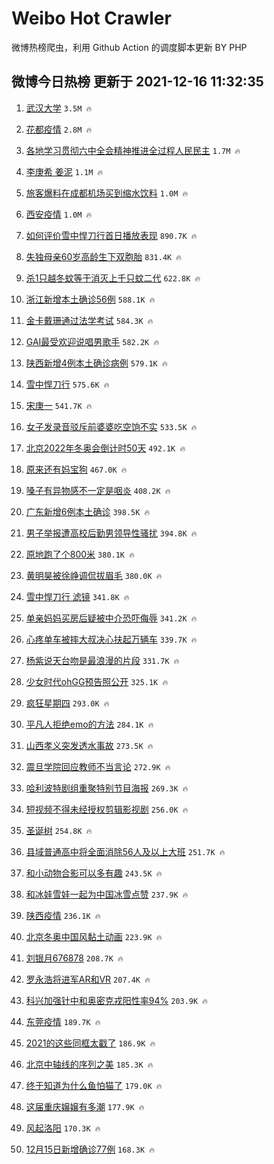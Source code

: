 # Weibo Hot Crawler 



微博热榜爬虫，利用 Github Action 的调度脚本更新 BY PHP 


## 微博今日热榜 更新于 2021-12-16 11:32:35 
1. [武汉大学](https://s.weibo.com/weibo?q=%23%E6%AD%A6%E6%B1%89%E5%A4%A7%E5%AD%A6%23&Refer=top) `3.5M 🔥` 

1. [花都疫情](https://s.weibo.com/weibo?q=%23%E8%8A%B1%E9%83%BD%E7%96%AB%E6%83%85%23&Refer=top) `2.8M 🔥` 

1. [各地学习贯彻六中全会精神推进全过程人民民主](https://s.weibo.com/weibo?q=%23%E5%90%84%E5%9C%B0%E5%AD%A6%E4%B9%A0%E8%B4%AF%E5%BD%BB%E5%85%AD%E4%B8%AD%E5%85%A8%E4%BC%9A%E7%B2%BE%E7%A5%9E%E6%8E%A8%E8%BF%9B%E5%85%A8%E8%BF%87%E7%A8%8B%E4%BA%BA%E6%B0%91%E6%B0%91%E4%B8%BB%23&Refer=top) `1.7M 🔥` 

1. [李庚希 姜泥](https://s.weibo.com/weibo?q=%E6%9D%8E%E5%BA%9A%E5%B8%8C%20%E5%A7%9C%E6%B3%A5&Refer=top) `1.1M 🔥` 

1. [旅客爆料在成都机场买到缩水饮料](https://s.weibo.com/weibo?q=%23%E6%97%85%E5%AE%A2%E7%88%86%E6%96%99%E5%9C%A8%E6%88%90%E9%83%BD%E6%9C%BA%E5%9C%BA%E4%B9%B0%E5%88%B0%E7%BC%A9%E6%B0%B4%E9%A5%AE%E6%96%99%23&Refer=top) `1.0M 🔥` 

1. [西安疫情](https://s.weibo.com/weibo?q=%E8%A5%BF%E5%AE%89%E7%96%AB%E6%83%85&Refer=top) `1.0M 🔥` 

1. [如何评价雪中悍刀行首日播放表现](https://s.weibo.com/weibo?q=%23%E5%A6%82%E4%BD%95%E8%AF%84%E4%BB%B7%E9%9B%AA%E4%B8%AD%E6%82%8D%E5%88%80%E8%A1%8C%E9%A6%96%E6%97%A5%E6%92%AD%E6%94%BE%E8%A1%A8%E7%8E%B0%23&Refer=top) `890.7K 🔥` 

1. [失独母亲60岁高龄生下双胞胎](https://s.weibo.com/weibo?q=%23%E5%A4%B1%E7%8B%AC%E6%AF%8D%E4%BA%B260%E5%B2%81%E9%AB%98%E9%BE%84%E7%94%9F%E4%B8%8B%E5%8F%8C%E8%83%9E%E8%83%8E%23&Refer=top) `831.4K 🔥` 

1. [杀1只越冬蚊等于消灭上千只蚊二代](https://s.weibo.com/weibo?q=%23%E6%9D%801%E5%8F%AA%E8%B6%8A%E5%86%AC%E8%9A%8A%E7%AD%89%E4%BA%8E%E6%B6%88%E7%81%AD%E4%B8%8A%E5%8D%83%E5%8F%AA%E8%9A%8A%E4%BA%8C%E4%BB%A3%23&Refer=top) `622.8K 🔥` 

1. [浙江新增本土确诊56例](https://s.weibo.com/weibo?q=%23%E6%B5%99%E6%B1%9F%E6%96%B0%E5%A2%9E%E6%9C%AC%E5%9C%9F%E7%A1%AE%E8%AF%8A56%E4%BE%8B%23&Refer=top) `588.1K 🔥` 

1. [金卡戴珊通过法学考试](https://s.weibo.com/weibo?q=%23%E9%87%91%E5%8D%A1%E6%88%B4%E7%8F%8A%E9%80%9A%E8%BF%87%E6%B3%95%E5%AD%A6%E8%80%83%E8%AF%95%23&Refer=top) `584.3K 🔥` 

1. [GAI最受欢迎说唱男歌手](https://s.weibo.com/weibo?q=%23GAI%E6%9C%80%E5%8F%97%E6%AC%A2%E8%BF%8E%E8%AF%B4%E5%94%B1%E7%94%B7%E6%AD%8C%E6%89%8B%23&Refer=top) `582.2K 🔥` 

1. [陕西新增4例本土确诊病例](https://s.weibo.com/weibo?q=%23%E9%99%95%E8%A5%BF%E6%96%B0%E5%A2%9E4%E4%BE%8B%E6%9C%AC%E5%9C%9F%E7%A1%AE%E8%AF%8A%E7%97%85%E4%BE%8B%23&Refer=top) `579.1K 🔥` 

1. [雪中悍刀行](https://s.weibo.com/weibo?q=%E9%9B%AA%E4%B8%AD%E6%82%8D%E5%88%80%E8%A1%8C&Refer=top) `575.6K 🔥` 

1. [宋庚一](https://s.weibo.com/weibo?q=%E5%AE%8B%E5%BA%9A%E4%B8%80&Refer=top) `541.7K 🔥` 

1. [女子发录音驳斥前婆婆吃空饷不实](https://s.weibo.com/weibo?q=%23%E5%A5%B3%E5%AD%90%E5%8F%91%E5%BD%95%E9%9F%B3%E9%A9%B3%E6%96%A5%E5%89%8D%E5%A9%86%E5%A9%86%E5%90%83%E7%A9%BA%E9%A5%B7%E4%B8%8D%E5%AE%9E%23&Refer=top) `533.5K 🔥` 

1. [北京2022年冬奥会倒计时50天](https://s.weibo.com/weibo?q=%23%E5%8C%97%E4%BA%AC2022%E5%B9%B4%E5%86%AC%E5%A5%A5%E4%BC%9A%E5%80%92%E8%AE%A1%E6%97%B650%E5%A4%A9%23&Refer=top) `492.1K 🔥` 

1. [原来还有妈宝狗](https://s.weibo.com/weibo?q=%23%E5%8E%9F%E6%9D%A5%E8%BF%98%E6%9C%89%E5%A6%88%E5%AE%9D%E7%8B%97%23&Refer=top) `467.0K 🔥` 

1. [嗓子有异物感不一定是咽炎](https://s.weibo.com/weibo?q=%23%E5%97%93%E5%AD%90%E6%9C%89%E5%BC%82%E7%89%A9%E6%84%9F%E4%B8%8D%E4%B8%80%E5%AE%9A%E6%98%AF%E5%92%BD%E7%82%8E%23&Refer=top) `408.2K 🔥` 

1. [广东新增6例本土确诊](https://s.weibo.com/weibo?q=%23%E5%B9%BF%E4%B8%9C%E6%96%B0%E5%A2%9E6%E4%BE%8B%E6%9C%AC%E5%9C%9F%E7%A1%AE%E8%AF%8A%23&Refer=top) `398.5K 🔥` 

1. [男子举报遭高校后勤男领导性骚扰](https://s.weibo.com/weibo?q=%23%E7%94%B7%E5%AD%90%E4%B8%BE%E6%8A%A5%E9%81%AD%E9%AB%98%E6%A0%A1%E5%90%8E%E5%8B%A4%E7%94%B7%E9%A2%86%E5%AF%BC%E6%80%A7%E9%AA%9A%E6%89%B0%23&Refer=top) `394.8K 🔥` 

1. [原地跑了个800米](https://s.weibo.com/weibo?q=%23%E5%8E%9F%E5%9C%B0%E8%B7%91%E4%BA%86%E4%B8%AA800%E7%B1%B3%23&Refer=top) `380.1K 🔥` 

1. [黄明昊被徐峥调侃拔眉毛](https://s.weibo.com/weibo?q=%23%E9%BB%84%E6%98%8E%E6%98%8A%E8%A2%AB%E5%BE%90%E5%B3%A5%E8%B0%83%E4%BE%83%E6%8B%94%E7%9C%89%E6%AF%9B%23&Refer=top) `380.0K 🔥` 

1. [雪中悍刀行 滤镜](https://s.weibo.com/weibo?q=%E9%9B%AA%E4%B8%AD%E6%82%8D%E5%88%80%E8%A1%8C%20%E6%BB%A4%E9%95%9C&Refer=top) `341.8K 🔥` 

1. [单亲妈妈买房后疑被中介恐吓侮辱](https://s.weibo.com/weibo?q=%23%E5%8D%95%E4%BA%B2%E5%A6%88%E5%A6%88%E4%B9%B0%E6%88%BF%E5%90%8E%E7%96%91%E8%A2%AB%E4%B8%AD%E4%BB%8B%E6%81%90%E5%90%93%E4%BE%AE%E8%BE%B1%23&Refer=top) `341.2K 🔥` 

1. [心疼单车被摔大叔决心扶起万辆车](https://s.weibo.com/weibo?q=%23%E5%BF%83%E7%96%BC%E5%8D%95%E8%BD%A6%E8%A2%AB%E6%91%94%E5%A4%A7%E5%8F%94%E5%86%B3%E5%BF%83%E6%89%B6%E8%B5%B7%E4%B8%87%E8%BE%86%E8%BD%A6%23&Refer=top) `339.7K 🔥` 

1. [杨紫说天台吻是最浪漫的片段](https://s.weibo.com/weibo?q=%23%E6%9D%A8%E7%B4%AB%E8%AF%B4%E5%A4%A9%E5%8F%B0%E5%90%BB%E6%98%AF%E6%9C%80%E6%B5%AA%E6%BC%AB%E7%9A%84%E7%89%87%E6%AE%B5%23&Refer=top) `331.7K 🔥` 

1. [少女时代ohGG预告照公开](https://s.weibo.com/weibo?q=%23%E5%B0%91%E5%A5%B3%E6%97%B6%E4%BB%A3ohGG%E9%A2%84%E5%91%8A%E7%85%A7%E5%85%AC%E5%BC%80%23&Refer=top) `325.1K 🔥` 

1. [疯狂星期四](https://s.weibo.com/weibo?q=%23%E7%96%AF%E7%8B%82%E6%98%9F%E6%9C%9F%E5%9B%9B%23&Refer=top) `293.0K 🔥` 

1. [平凡人拒绝emo的方法](https://s.weibo.com/weibo?q=%23%E5%B9%B3%E5%87%A1%E4%BA%BA%E6%8B%92%E7%BB%9Demo%E7%9A%84%E6%96%B9%E6%B3%95%23&Refer=top) `284.1K 🔥` 

1. [山西孝义突发透水事故](https://s.weibo.com/weibo?q=%23%E5%B1%B1%E8%A5%BF%E5%AD%9D%E4%B9%89%E7%AA%81%E5%8F%91%E9%80%8F%E6%B0%B4%E4%BA%8B%E6%95%85%23&Refer=top) `273.5K 🔥` 

1. [震旦学院回应教师不当言论](https://s.weibo.com/weibo?q=%23%E9%9C%87%E6%97%A6%E5%AD%A6%E9%99%A2%E5%9B%9E%E5%BA%94%E6%95%99%E5%B8%88%E4%B8%8D%E5%BD%93%E8%A8%80%E8%AE%BA%23&Refer=top) `272.9K 🔥` 

1. [哈利波特剧组重聚特别节目海报](https://s.weibo.com/weibo?q=%23%E5%93%88%E5%88%A9%E6%B3%A2%E7%89%B9%E5%89%A7%E7%BB%84%E9%87%8D%E8%81%9A%E7%89%B9%E5%88%AB%E8%8A%82%E7%9B%AE%E6%B5%B7%E6%8A%A5%23&Refer=top) `269.3K 🔥` 

1. [短视频不得未经授权剪辑影视剧](https://s.weibo.com/weibo?q=%23%E7%9F%AD%E8%A7%86%E9%A2%91%E4%B8%8D%E5%BE%97%E6%9C%AA%E7%BB%8F%E6%8E%88%E6%9D%83%E5%89%AA%E8%BE%91%E5%BD%B1%E8%A7%86%E5%89%A7%23&Refer=top) `256.0K 🔥` 

1. [圣诞树](https://s.weibo.com/weibo?q=%23%E5%9C%A3%E8%AF%9E%E6%A0%91%23&Refer=top) `254.8K 🔥` 

1. [县域普通高中将全面消除56人及以上大班](https://s.weibo.com/weibo?q=%23%E5%8E%BF%E5%9F%9F%E6%99%AE%E9%80%9A%E9%AB%98%E4%B8%AD%E5%B0%86%E5%85%A8%E9%9D%A2%E6%B6%88%E9%99%A456%E4%BA%BA%E5%8F%8A%E4%BB%A5%E4%B8%8A%E5%A4%A7%E7%8F%AD%23&Refer=top) `251.7K 🔥` 

1. [和小动物合影可以多有趣](https://s.weibo.com/weibo?q=%23%E5%92%8C%E5%B0%8F%E5%8A%A8%E7%89%A9%E5%90%88%E5%BD%B1%E5%8F%AF%E4%BB%A5%E5%A4%9A%E6%9C%89%E8%B6%A3%23&Refer=top) `243.5K 🔥` 

1. [和冰娃雪娃一起为中国冰雪点赞](https://s.weibo.com/weibo?q=%23%E5%92%8C%E5%86%B0%E5%A8%83%E9%9B%AA%E5%A8%83%E4%B8%80%E8%B5%B7%E4%B8%BA%E4%B8%AD%E5%9B%BD%E5%86%B0%E9%9B%AA%E7%82%B9%E8%B5%9E%23&Refer=top) `237.9K 🔥` 

1. [陕西疫情](https://s.weibo.com/weibo?q=%E9%99%95%E8%A5%BF%E7%96%AB%E6%83%85&Refer=top) `236.1K 🔥` 

1. [北京冬奥中国风黏土动画](https://s.weibo.com/weibo?q=%23%E5%8C%97%E4%BA%AC%E5%86%AC%E5%A5%A5%E4%B8%AD%E5%9B%BD%E9%A3%8E%E9%BB%8F%E5%9C%9F%E5%8A%A8%E7%94%BB%23&Refer=top) `223.9K 🔥` 

1. [刘银月676878](https://s.weibo.com/weibo?q=%23%E5%88%98%E9%93%B6%E6%9C%88676878%23&Refer=top) `208.7K 🔥` 

1. [罗永浩将进军AR和VR](https://s.weibo.com/weibo?q=%23%E7%BD%97%E6%B0%B8%E6%B5%A9%E5%B0%86%E8%BF%9B%E5%86%9BAR%E5%92%8CVR%23&Refer=top) `207.4K 🔥` 

1. [科兴加强针中和奥密克戎阳性率94%](https://s.weibo.com/weibo?q=%23%E7%A7%91%E5%85%B4%E5%8A%A0%E5%BC%BA%E9%92%88%E4%B8%AD%E5%92%8C%E5%A5%A5%E5%AF%86%E5%85%8B%E6%88%8E%E9%98%B3%E6%80%A7%E7%8E%8794%25%23&Refer=top) `203.9K 🔥` 

1. [东莞疫情](https://s.weibo.com/weibo?q=%E4%B8%9C%E8%8E%9E%E7%96%AB%E6%83%85&Refer=top) `189.7K 🔥` 

1. [2021的这些同框太戳了](https://s.weibo.com/weibo?q=%232021%E7%9A%84%E8%BF%99%E4%BA%9B%E5%90%8C%E6%A1%86%E5%A4%AA%E6%88%B3%E4%BA%86%23&Refer=top) `186.9K 🔥` 

1. [北京中轴线的序列之美](https://s.weibo.com/weibo?q=%23%E5%8C%97%E4%BA%AC%E4%B8%AD%E8%BD%B4%E7%BA%BF%E7%9A%84%E5%BA%8F%E5%88%97%E4%B9%8B%E7%BE%8E%23&Refer=top) `185.3K 🔥` 

1. [终于知道为什么鱼怕猫了](https://s.weibo.com/weibo?q=%23%E7%BB%88%E4%BA%8E%E7%9F%A5%E9%81%93%E4%B8%BA%E4%BB%80%E4%B9%88%E9%B1%BC%E6%80%95%E7%8C%AB%E4%BA%86%23&Refer=top) `179.0K 🔥` 

1. [这届重庆嬢嬢有多潮](https://s.weibo.com/weibo?q=%23%E8%BF%99%E5%B1%8A%E9%87%8D%E5%BA%86%E5%AC%A2%E5%AC%A2%E6%9C%89%E5%A4%9A%E6%BD%AE%23&Refer=top) `177.9K 🔥` 

1. [风起洛阳](https://s.weibo.com/weibo?q=%E9%A3%8E%E8%B5%B7%E6%B4%9B%E9%98%B3&Refer=top) `170.3K 🔥` 

1. [12月15日新增确诊77例](https://s.weibo.com/weibo?q=%2312%E6%9C%8815%E6%97%A5%E6%96%B0%E5%A2%9E%E7%A1%AE%E8%AF%8A77%E4%BE%8B%23&Refer=top) `168.3K 🔥` 

